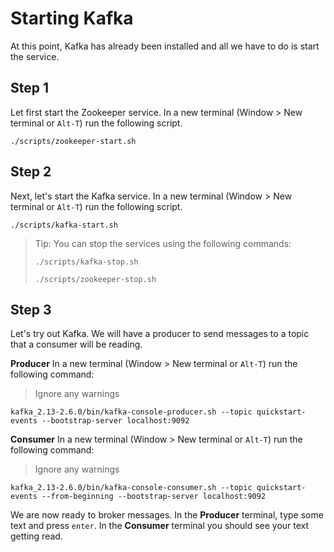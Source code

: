 # Starting Kafka

At this point, Kafka has already been installed and all we have to do is start the service.

## Step 1

Let first start the Zookeeper service. In a new terminal \(Window &gt; New terminal or `Alt-T`\) run the following script.

```text
./scripts/zookeeper-start.sh
```

## Step 2

Next, let's start the Kafka service. In a new terminal \(Window &gt; New terminal or `Alt-T`\) run the following script.

```text
./scripts/kafka-start.sh
```

> Tip: You can stop the services using the following commands:
>
> ```text
> ./scripts/kafka-stop.sh
> ```
>
> ```text
> ./scripts/zookeeper-stop.sh
> ```

## Step 3

Let's try out Kafka. We will have a producer to send messages to a topic that a consumer will be reading.

**Producer** In a new terminal \(Window &gt; New terminal or `Alt-T`\) run the following command:

> Ignore any warnings

```text
kafka_2.13-2.6.0/bin/kafka-console-producer.sh --topic quickstart-events --bootstrap-server localhost:9092
```

**Consumer** In a new terminal \(Window &gt; New terminal or `Alt-T`\) run the following command:

> Ignore any warnings

```text
kafka_2.13-2.6.0/bin/kafka-console-consumer.sh --topic quickstart-events --from-beginning --bootstrap-server localhost:9092
```

We are now ready to broker messages. In the **Producer** terminal, type some text and press `enter`. In the **Consumer** terminal you should see your text getting read.

